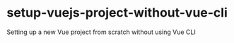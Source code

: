 # setup-vuejs-project-without-vue-cli
Setting up a new Vue project from scratch without using Vue CLI
